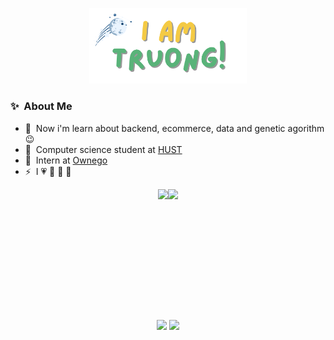 <p align="center">
  <a href="https://anuraghazra.github.io"><img width="50%" alt="Hello, I'm Truong!" src="./images/SOMEDIA.png" /></a>
</p>

### ✨&nbsp; About Me

* 🔭 &nbsp;Now i'm learn about backend, ecommerce, data and genetic agorithm :wink:
* 🏫 &nbsp;Computer science student at [HUST](https://hust.edu.vn)
* 💼 &nbsp;Intern at [Ownego](https://ownego.com)
* ⚡ &nbsp;I 💗 🌻 🏃 ️🎨

<div style="display: flex; justify-content: center;">
  <img src="https://github-readme-stats.vercel.app/api?username=VTsuyyy&theme=tokyonight&show_icons=true" height="195" />
  <img src="https://github-readme-stats.vercel.app/api/top-langs/?username=VTsuyyy&theme=tokyonight&layout=compact" height="195" />
</div>
<p align="center">
  <img src="https://github-readme-streak-stats.herokuapp.com/?user=VTsuyyy&theme=tokyonight"/>
  <img src="https://github-readme-quotes-bay.vercel.app/quote?theme=dracula"/>
</p>
